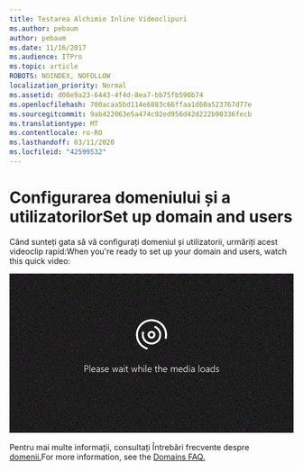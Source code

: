 ```yaml
---
title: Testarea Alchimie Inline Videoclipuri
ms.author: pebaum
author: pebaum
ms.date: 11/16/2017
ms.audience: ITPro
ms.topic: article
ROBOTS: NOINDEX, NOFOLLOW
localization_priority: Normal
ms.assetid: d00e9a23-6443-4f4d-8ea7-bb75fb590b74
ms.openlocfilehash: 700acaa5bd114e6883c66ffaa1d60a523767d77e
ms.sourcegitcommit: 9ab422063e5a474c92ed956d42d222b90336fecb
ms.translationtype: MT
ms.contentlocale: ro-RO
ms.lasthandoff: 03/11/2020
ms.locfileid: "42599532"
---
```

# <a name="set-up-domain-and-users"></a><span data-ttu-id="e563e-102">Configurarea domeniului și a utilizatorilor</span><span class="sxs-lookup"><span data-stu-id="e563e-102">Set up domain and users</span></span>

<span data-ttu-id="e563e-103">Când sunteți gata să vă configurați domeniul și utilizatorii, urmăriți acest videoclip rapid:</span><span class="sxs-lookup"><span data-stu-id="e563e-103">When you're ready to set up your domain and users, watch this quick video:</span></span>
  
![Your browser does not support video.](media/MSN_Video_Widget.gif)
  
<span data-ttu-id="e563e-106">Pentru mai multe informații, consultați Întrebări frecvente despre [domenii.](https://docs.microsoft.com/office365/admin/setup/domains-faq)</span><span class="sxs-lookup"><span data-stu-id="e563e-106">For more information, see the [Domains FAQ.](https://docs.microsoft.com/office365/admin/setup/domains-faq)</span></span>